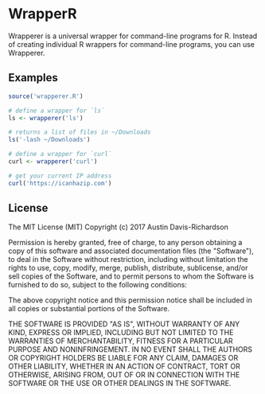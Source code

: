 # WrapperR

Wrapperer is a universal wrapper for command-line programs for R. Instead of
creating individual R wrappers for command-line programs, you can use
Wrapperer.

## Examples

```r
source('wrapperer.R')

# define a wrapper for `ls`
ls <- wrapperer('ls')

# returns a list of files in ~/Downloads
ls('-lash ~/Downloads')

# define a wrapper for `curl`
curl <- wrapperer('curl')

# get your current IP address
curl('https://icanhazip.com')
```

## License

The MIT License (MIT)
Copyright (c) 2017 Austin Davis-Richardson 

Permission is hereby granted, free of charge, to any person obtaining a copy
of this software and associated documentation files (the "Software"), to deal
in the Software without restriction, including without limitation the rights
to use, copy, modify, merge, publish, distribute, sublicense, and/or sell
copies of the Software, and to permit persons to whom the Software is
furnished to do so, subject to the following conditions:

The above copyright notice and this permission notice shall be included in
all copies or substantial portions of the Software.

THE SOFTWARE IS PROVIDED "AS IS", WITHOUT WARRANTY OF ANY KIND, EXPRESS OR
IMPLIED, INCLUDING BUT NOT LIMITED TO THE WARRANTIES OF MERCHANTABILITY,
FITNESS FOR A PARTICULAR PURPOSE AND NONINFRINGEMENT. IN NO EVENT SHALL THE
AUTHORS OR COPYRIGHT HOLDERS BE LIABLE FOR ANY CLAIM, DAMAGES OR OTHER
LIABILITY, WHETHER IN AN ACTION OF CONTRACT, TORT OR OTHERWISE, ARISING FROM,
OUT OF OR IN CONNECTION WITH THE SOFTWARE OR THE USE OR OTHER DEALINGS IN
THE SOFTWARE.
